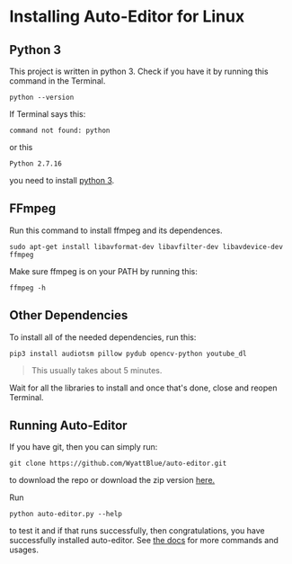 # Installing Auto-Editor for Linux
## Python 3
This project is written in python 3. Check if you have it by running this command in the Terminal.
```terminal
python --version
```

If Terminal says this:

```terminal
command not found: python
```

or this
```terminal
Python 2.7.16
```

you need to install [python 3](https://www.python.org/downloads/).


## FFmpeg
Run this command to install ffmpeg and its dependences.

```terminal
sudo apt-get install libavformat-dev libavfilter-dev libavdevice-dev ffmpeg
```

Make sure ffmpeg is on your PATH by running this:

```terminal
ffmpeg -h
```

## Other Dependencies
To install all of the needed dependencies, run this:
```terminal
pip3 install audiotsm pillow pydub opencv-python youtube_dl
```
> This usually takes about 5 minutes.

Wait for all the libraries to install and once that's done, close and reopen Terminal.

## Running Auto-Editor

If you have git, then you can simply run:
```terminal
git clone https://github.com/WyattBlue/auto-editor.git
```

to download the repo or download the zip version [here.](https://github.com/WyattBlue/auto-editor/archive/master.zip)

Run
```terminal
python auto-editor.py --help
```
to test it and if that runs successfully, then congratulations, you have successfully installed auto-editor. See [the docs](/resources/docs.md) for more commands and usages.
